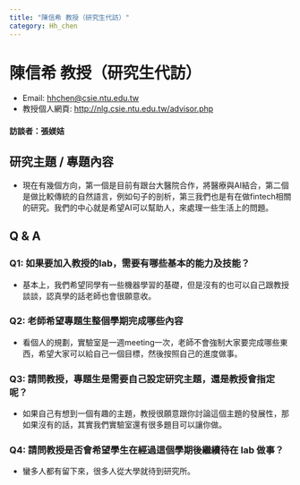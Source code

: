 ```yaml
---
title: "陳信希 教授（研究生代訪）"
category: Hh_chen
---
```


# 陳信希 教授（研究生代訪）
* Email: hhchen@csie.ntu.edu.tw
* 教授個人網頁: http://nlg.csie.ntu.edu.tw/advisor.php
#### 訪談者：張媄姞

## 研究主題 / 專題內容
* 現在有幾個方向，第一個是目前有跟台大醫院合作，將醫療與AI結合，第二個是做比較傳統的自然語言，例如句子的剖析，第三我們也是有在做fintech相關的研究。我們的中心就是希望AI可以幫助人，來處理一些生活上的問題。

## Q & A
### Q1: 如果要加入教授的lab，需要有哪些基本的能力及技能？
* 基本上，我們希望同學有一些機器學習的基礎，但是沒有的也可以自己跟教授談談，認真學的話老師也會很願意收。


### Q2: 老師希望專題生整個學期完成哪些內容
* 看個人的規劃，實驗室是一週meeting一次，老師不會強制大家要完成哪些東西，希望大家可以給自己一個目標，然後按照自己的進度做事。
### Q3: 請問教授，專題生是需要自己設定研究主題，還是教授會指定呢？

* 如果自己有想到一個有趣的主題，教授很願意跟你討論這個主題的發展性，那如果沒有的話，其實我們實驗室還有很多題目可以讓你做。
### Q4: 請問教授是否會希望學生在經過這個學期後繼續待在 lab 做事？
* 蠻多人都有留下來，很多人從大學就待到研究所。



